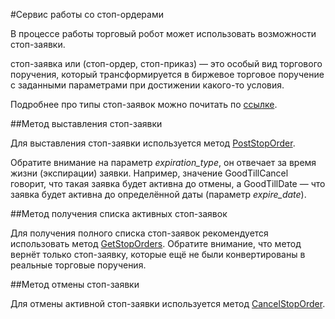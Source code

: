 #Сервис работы со стоп-ордерами

В процессе работы торговый робот может использовать возможности стоп-заявки. 

стоп-заявка или (стоп-ордер, стоп-приказ) — это особый вид торгового поручения, который трансформируется
в биржевое торговое поручение с заданными параметрами при достижении какого-то условия.

Подробнее про типы стоп-заявок можно почитать по [ссылке](https://www.tinkoff.ru/invest/account/help/trade-on-bs/bids/).

##Метод выставления стоп-заявки

Для выставления стоп-заявки используется метод [PostStopOrder](/investAPI/stoporders#poststoporder).

Обратите внимание на параметр *expiration_type*, он отвечает за время жизни (экспирации) заявки. Например,
значение GoodTillCancel говорит, что такая заявка будет активна до отмены, а GoodTillDate — что заявка
будет активна до определённой даты (параметр *expire_date*).

##Метод получения списка активных стоп-заявок

Для получения полного списка стоп-заявок рекомендуется использовать метод [GetStopOrders](/investAPI/stoporders#getstoporders).
Обратите внимание, что метод вернёт только стоп-заявку, которые ещё не были конвертированы в 
реальные торговые поручения. 

##Метод отмены стоп-заявки

Для отмены активной стоп-заявки используется метод [CancelStopOrder](/investAPI/stoporders#cancelstoporder).